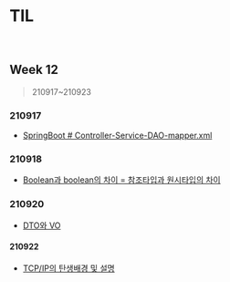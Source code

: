 # TIL

<br>

## Week 12

> 210917~210923



### 210917

* [SpringBoot # Controller-Service-DAO-mapper.xml](https://pythontoomuchinformation.tistory.com/492)



### 210918

* [Boolean과 boolean의 차이 = 참조타입과 원시타입의 차이](https://pythontoomuchinformation.tistory.com/493)



### 210920

* [DTO와 VO](https://pythontoomuchinformation.tistory.com/496)



#### 210922

* [TCP/IP의 탄생배경 및 설명](https://pythontoomuchinformation.tistory.com/498)


